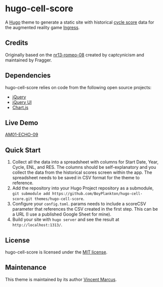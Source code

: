 # hugo-cell-score

A [Hugo](https://gohugo.io/) theme to generate a static site with historical [cycle score](https://fevgames.net/ingress/ingress-guide/ops/scores/) data for the augmented reality game [Ingress](https://ingress.com/).

## Credits

Originally based on the [nr13-romeo-08](https://nr13-romeo-08.com) created by captcynicism and maintained by Fragger.

## Dependencies

hugo-cell-score relies on code from the following open source projects:

* [jQuery](https://jquery.com)
* [jQuery UI](https://jqueryui.com)
* [Chart.js](https://www.chartjs.org)

## Live Demo

[AM01-ECHO-09](https://am01-echo-09.com/)

## Quick Start

1. Collect all the data into a spreadsheet with columns for Start Date, Year, Cycle, ENL, and RES. The columns should be self-explanatory and you collect the data from the historical scores screen within the app. The spreadsheet needs to be saved in CSV format for the theme to reference.
2. Add the repository into your Hugo Project repository as a submodule, `git submodule add https://github.com/BoyPlankton/hugo-cell-score.git themes/hugo-cell-score`.
3. Configure your `config.toml`. params needs to include a scoreCSV parameter that references the CSV created in the first step. This can be a URL (I use a published Google Sheet for mine).
4. Build your site with `hugo server` and see the result at `http://localhost:1313/`.

## License

hugo-cell-score is licensed under the [MIT license](https://github.com/BoyPlankton/hugo-cell-score/blob/main/LICENSE).

## Maintenance

This theme is maintained by its author [Vincent Marcus](https://github.com/BoyPlankton).